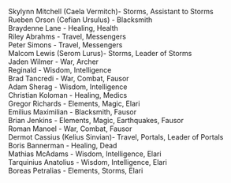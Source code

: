 Skylynn Mitchell (Caela Vermitch)- Storms, Assistant to Storms  
Rueben Orson (Cefian Ursulus) - Blacksmith  
Braydenne Lane - Healing, Health  
Riley Abrahms - Travel, Messengers  
Peter Simons - Travel, Messengers  
Malcom Lewis (Serom Lurus)- Storms, Leader of Storms  
Jaden Wilmer - War, Archer  
Reginald - Wisdom, Intelligence  
Brad Tancredi - War, Combat, Fausor  
Adam Sherag - Wisdom, Intelligence  
Christian Koloman - Healing, Medics  
Gregor Richards - Elements, Magic, Elari  
Emilius Maximilian - Blacksmith, Fausor  
Brian Jenkins - Elements, Magic, Earthquakes, Fausor  
Roman Manoel - War, Combat, Fausor  
Dermot Cassius (Kelius Sinvian)- Travel, Portals, Leader of Portals  
Boris Bannerman - Healing, Dead  
Mathias McAdams - Wisdom, Intelligence, Elari  
Tarquinius Anatolius - Wisdom, Intelligence, Elari  
Boreas Petralias - Elements, Storms, Elari